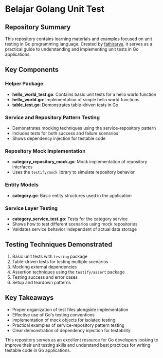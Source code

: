 # Belajar Golang Unit Test

## Repository Summary

This repository contains learning materials and examples focused on unit testing in Go programming language. Created by [fathirarya](https://github.com/fathirarya), it serves as a practical guide to understanding and implementing unit tests in Go applications.

## Key Components

### Helper Package
- **hello_world_test.go**: Contains basic unit tests for a hello world function
- **hello_world.go**: Implementation of simple hello world functions
- **table_test.go**: Demonstrates table-driven tests in Go

### Service and Repository Pattern Testing
- Demonstrates mocking techniques using the service-repository pattern
- Includes tests for both success and failure scenarios
- Shows dependency injection for testable code

### Repository Mock Implementation
- **category_repository_mock.go**: Mock implementation of repository interfaces
- Uses the `testify/mock` library to simulate repository behavior

### Entity Models
- **category.go**: Basic entity structures used in the application

### Service Layer Testing
- **category_service_test.go**: Tests for the category service
- Shows how to test different scenarios using mock repositories
- Validates service behavior independent of actual data storage

## Testing Techniques Demonstrated

1. Basic unit tests with `testing` package
2. Table-driven tests for testing multiple scenarios
3. Mocking external dependencies
4. Assertion techniques using the `testify/assert` package
5. Testing success and error cases
6. Setup and teardown patterns

## Key Takeaways

- Proper organization of test files alongside implementation
- Effective use of Go's testing conventions
- Implementation of mock objects for isolated testing
- Practical examples of service-repository pattern testing
- Clear demonstration of dependency injection for testability

This repository serves as an excellent resource for Go developers looking to improve their unit testing skills and understand best practices for writing testable code in Go applications.